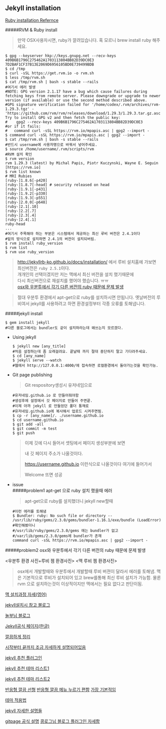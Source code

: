 ## Jekyll installation  
  [Ruby installation Refernce](https://www.ruby-lang.org/ko/documentation/installation/)  

#####RVM & Ruby install  

  >만약 OSX사용자시면, ruby가 깔려있습니다. 혹 모르니 brew install ruby 해주세요.  
  ```shell
  $ gpg --keyserver hkp://keys.gnupg.net --recv-keys 409B6B1796C275462A1703113804BB82D39DC0E3 7D2BAF1CF37B13E2069D6956105BD0E739499BDB
  $ cd /tmp
  $ curl -sSL https://get.rvm.io -o rvm.sh
  $ less /tmp/rvm.sh
  $ cat /tmp/rvm.sh | bash -s stable --rails
  #여기서 에러 발생
  #NOTE: GPG version 2.1.17 have a bug which cause failures during fetching keys from remote server. Please downgrade or upgrade to newer version (if available) or use the second method described above.
  #GPG signature verification failed for '/home/codex/.rvm/archives/rvm-1.29.3.tgz' - 'https://github.com/rvm/rvm/releases/download/1.29.3/1.29.3.tar.gz.asc'! Try to install GPG v2 and then fetch the public key:
  #    gpg2 --recv-keys 409B6B1796C275462A1703113804BB82D39DC0E3
  #or if it fails:
  #   command curl -sSL https://rvm.io/mpapis.asc | gpg2 --import -
  $ command curl -sSL https://rvm.io/mpapis.asc | gpg2 --import -
  $ cat /tmp/rvm.sh | bash -s stable --rails
  #반드시 username에 사용자명으로 바꿔서 넣어주세요.
  $ source /home/username/.rvm/scripts/rvm
  #RVM 설치 확인
  $ rvm version
  rvm 1.29.3 (latest) by Michal Papis, Piotr Kuczynski, Wayne E. Seguin [https://rvm.io]
  $ rvm list known
  # MRI Rubies
  [ruby-]1.8.6[-p420]
  [ruby-]1.8.7[-head] # security released on head
  [ruby-]1.9.1[-p431]
  [ruby-]1.9.2[-p330]
  [ruby-]1.9.3[-p551]
  [ruby-]2.0.0[-p648]
  [ruby-]2.1[.10]
  [ruby-]2.2[.7]
  [ruby-]2.3[.4]
  [ruby-]2.4[.1]
  ruby-head
  ...
  #여기서 주목해야 하는 부분은 시스템에서 제공하는 최신 루비 버전은 2.4.1이다
  #밑의 방식으로 설치하면 2.4.1의 버전이 설치되버림.
  $ rvm install ruby_version
  $ rvm list
  $ rvm use ruby_version
  ```
  >http://jekyllrb-ko.github.io/docs/installation/ 에서 루비 설치홈에 가보면 최신버전은
  >`ruby 2.5.1`이다.  
  >개개인의 선택이겠지만 저는 맥에서 최신 버전을 설치 했기때문에  
  >다시 최신버전으로 재설치를 했어야 했습니다. ㅠㅠ  
  >[osx와 우분투에서 각기 다른 버전의 ruby 때문에 문제 발생](#####problem1)

  >절대 우분투 환경에서 apt-get으로 ruby를 설치하시면 안됩니다.
  >옛날버전의 루비여서 jekyll를 사용하려고 하면 환경설정부터 각종 오류를 토해냅니다.

  #####jekyll install
  ```shell
  $ gem install jekyll
  #다른 블로그에서는 bundler도 같이 설치하라는데 왜쓰는지 모르겠다.
  ```

* Using jekyll

  ```shell
  $ jekyll new [any_title]
  #처음 설정하는데 좀 오래걸려요. 끝날때 까지 절대 중단하지 말고 기다려주세요.
  $ cd [any_name]
  $ jekyll serve --watch
  #웹에서 http://127.0.0.1:4000/에 접속하면 로컬환경에서 돌아가는것을 확인가능.
  ```

* Git page publishing

  > Git respository생성시 유저네임으로

  ```shell
  #유저네임.github.io 로 만들어줘야함
  #생성후에 설정에서 깃 페이지로 만들어 주면끝.
  #이제 아까 jekyll 로 만들었던 폴더 통채로
  #유저네임.github.io에 복사해서 업로드 시켜주면됨.
  $ cp -r [any_name]/. ./username.github.io
  $ cd username.github.io
  $ git add -all
  $ git commit -m test
  $ git push
  ```

  > 이제 깃에 다시 들어서 셋팅에서 페이지 생성부분에 보면
  >
  > 내 깃 페이지 주소가 나올것이다.
  >
  > https://username.github.io 이런식으로 나올것이다 여기에 들어가서
  >
  > Welcome 뜨면 성공  


* issue  
  #####problem1
  apt-get 으로  ruby 설치 했을때 에러

  > apt-get으로 ruby를 설치했더니
  > jekyll new할때
  ```shell
  #이런 에러를 토해냄
  $ Bundler: ruby: No such file or directory --      /usr/lib/ruby/gems/2.3.0/gems/bundler-1.16.1/exe/bundle (LoadError)
  #확인해봤더니
  #/usr/lib/ruby/gems/2.3.0/gems 에는 bundler가 없고
  #/var/lib/gems/2.3.0/gems에 bundler가 존재
  command curl -sSL https://rvm.io/mpapis.asc | gpg2 --import -
  ```
#####problem2
  osx와 우분투에서 각기 다른 버전의 ruby 때문에 문제 발생

  <우분투 환경 사진+루비 젬 환경사진>
  <맥 루비 젬 환경사진>

  > osx에서 개발할때와 우분투에서 개발할때 루비 버젼이 달라서 에러를 토해냄.
  > 맥은 기본적으로 루비가 설치되어 있고 brew를통해 최신 루비 설치가 가능함.
  > 물론 rvm 으로 설치하는것이 이상적이지만 맥에서는 필요 없다고 판단이됨.
  >
  > 

[맥 설치과정 자세(영어)](https://programminghistorian.org/lessons/building-static-sites-with-jekyll-github-pages)

[jekyll설치시 참고 블로그](https://xho95.github.io/blog/github/pages/jekyll/minima/theme/2017/03/04/Jekyll-Blog-with-Minima.html)

[놀부님 블로그](https://nolboo.kim/blog/2013/10/15/free-blog-with-github-jekyll/)

[Jekyll공식 페이지(한글)](http://jekyllrb-ko.github.io/)

[깔끔하게 정리](http://tech.kakao.com/2016/07/07/tech-blog-story/)

[시작부터 끝까지 조금 자세하게 설명되어있음](http://lawfully.kr/smart/jekyll.html#html-css-%EC%9E%90%EB%B0%94%EC%8A%A4%ED%81%AC%EB%A6%BD%ED%8A%B8-%ED%99%88%ED%8E%98%EC%9D%B4%EC%A7%80%EC%9D%98-%EA%B8%B0%EB%B3%B8)

[jekyll 추천 플러그인](http://xdesigns.net/2018/02/10-must-have-free-plugins-for-jekyll/)

[jekyll 추천 테마 리스트1](http://xdesigns.net/2016/04/jekyll-themes/)

[jekyll 추천 테마 리스트2](https://www.quora.com/What-are-the-best-Jekyll-themes?utm_medium=organic&utm_source=google_rich_qa&utm_campaign=google_rich_qa)





[반응형 깔끔 선형](https://github.com/CloudCannon/hydra-jekyll-template)
[반응형 깔끔 메뉴 누르기 편함](https://qwtel.com/hydejack/)
[가장 기본적임](https://chrisbobbe.github.io/jekyll-theme-prologue/)

[테마 적용법](https://junhobaik.github.io/jekyll-apply-theme/)

[jekyll 자세한 설명들](https://programminghistorian.org/lessons/building-static-sites-with-jekyll-github-pages)

[gitpage 공식 설명](https://help.github.com/categories/github-pages-basics/)
[콩로그님 블로그 플러그인 자세함](http://my2kong.net/2016/07/07/jekyll-blogging-theme/)